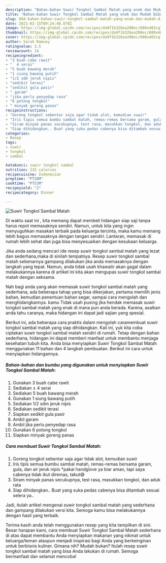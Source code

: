 ```yaml
---
description: "Bahan-bahan Suwir Tongkol Sambal Matah yang enak dan Mudah Dibuat"
title: "Bahan-bahan Suwir Tongkol Sambal Matah yang enak dan Mudah Dibuat"
slug: 684-bahan-bahan-suwir-tongkol-sambal-matah-yang-enak-dan-mudah-dibuat
date: 2021-02-15T09:24:48.878Z
image: https://img-global.cpcdn.com/recipes/da9f1b326ea200ec/680x482cq70/suwir-tongkol-sambal-matah-foto-resep-utama.jpg
thumbnail: https://img-global.cpcdn.com/recipes/da9f1b326ea200ec/680x482cq70/suwir-tongkol-sambal-matah-foto-resep-utama.jpg
cover: https://img-global.cpcdn.com/recipes/da9f1b326ea200ec/680x482cq70/suwir-tongkol-sambal-matah-foto-resep-utama.jpg
author: Sarah Ramsey
ratingvalue: 3.5
reviewcount: 14
recipeingredient:
- "3 buah cabe rawit"
- "  4 serai"
- "5 buah bawang merah"
- "1 siung bawang putih"
- "1/2 sdm jeruk nipis"
- "sedikit terasi"
- "sedikit gula pasir"
- " garam"
- "jika perlu penyedap rasa"
- "6 potong tongkol"
- " minyak goreng panas"
recipeinstructions:
- "Goreng tongkol sebentar saja agar tidak alot, kemudian suwir"
- "Iris tipis semua bumbu sambal matah, remas-remas bersama garam, gula, dan air jeruk nipis *pakai handglove ya biar aman, tapi saya cabenya tidak ikut diremas, takut😅"
- "Siram minyak panas secukupnya, test rasa, masukkan tongkol, dan aduk rata"
- "Siap dihidangkan.. Buat yang suka pedas cabenya bisa ditambah sesuai selera ya.."
categories:
- Resep
tags:
- suwir
- tongkol
- sambal

katakunci: suwir tongkol sambal 
nutrition: 215 calories
recipecuisine: Indonesian
preptime: "PT20M"
cooktime: "PT53M"
recipeyield: "2"
recipecategory: Dinner

---
```



![Suwir Tongkol Sambal Matah](https://img-global.cpcdn.com/recipes/da9f1b326ea200ec/680x482cq70/suwir-tongkol-sambal-matah-foto-resep-utama.jpg)

Di waktu  saat ini , kita memang dapat membeli hidangan siap saji tanpa harus repot memasaknya sendiri. Namun, untuk kita yang ingin menyuguhkan masakan terbaik pada keluarga tercinta, maka kamu memang lebih bagus memasaknya dengan tangan sendiri. Lantaran, memasak di rumah lebih sehat dan juga bisa menyesuaikan dengan kesukaan keluarga.

Jika anda sedang mencari ide resep suwir tongkol sambal matah yang lezat dan sederhana,maka di sinilah tempatnya. Resep suwir tongkol sambal matah  sebenarnya gampang dilakukan jika anda memasaknya dengan langkah yang tepat. Namun, anda tidak usah khawatir akan gagal dalam melakukannya 
karena di artikel ini kita akan mengupas suwir tongkol sambal matah dengan seksama.  



Nah bagi anda yang akan memasak suwir tongkol sambal matah yang sederhana, ada beberapa tahap yang bisa dikerjakan, pertama memilih jenis bahan, kemudian penentuan bahan segar, sampai cara mengolah dan menghidangkannya. kamu Tidak usah pusing jika hendak memasak suwir tongkol sambal matah yang enak di mana pun anda berada. Karena, asalkan anda  tahu caranya, maka hidangan ini dapat jadi sajian yang spesial.

Berikut ini, ada beberapa cara praktis  dalam mengolah caramembuat suwir tongkol sambal matah yang siap dihidangkan. Kali ini, yuk kita coba ciptakan suwir tongkol sambal matah sendiri di rumah. Tetap dengan bahan sederhana, hidangan ini dapat memberi manfaat untuk membantu menjaga kesehatan tubuh kita. Anda bisa menyiapkan Suwir Tongkol Sambal Matah menggunakan 11 bahan dan 4 langkah pembuatan. Berikut ini cara untuk menyiapkan hidangannya.

<!--inarticleads1-->

##### Bahan-bahan dan bumbu yang digunakan untuk menyiapkan Suwir Tongkol Sambal Matah:

1. Gunakan 3 buah cabe rawit
1. Sediakan  ± 4 serai
1. Sediakan 5 buah bawang merah
1. Gunakan 1 siung bawang putih
1. Sediakan 1/2 sdm jeruk nipis
1. Sediakan sedikit terasi
1. Siapkan sedikit gula pasir
1. Ambil  garam
1. Ambil jika perlu penyedap rasa
1. Gunakan 6 potong tongkol
1. Siapkan  minyak goreng panas




<!--inarticleads2-->

##### Cara membuat Suwir Tongkol Sambal Matah:

1. Goreng tongkol sebentar saja agar tidak alot, kemudian suwir
1. Iris tipis semua bumbu sambal matah, remas-remas bersama garam, gula, dan air jeruk nipis *pakai handglove ya biar aman, tapi saya cabenya tidak ikut diremas, takut😅
1. Siram minyak panas secukupnya, test rasa, masukkan tongkol, dan aduk rata
1. Siap dihidangkan.. Buat yang suka pedas cabenya bisa ditambah sesuai selera ya..




Jadi, itulah artikel mengenai  suwir tongkol sambal matah  yang sederhana dan gampang dilakukan versi kita. Semoga kamu bisa melakukannya dengan hasil yang terbaik. 

Terima kasih anda telah menggunakan resep yang kita tampilkan di sini. Besar harapan kami, cara membuat  Suwir Tongkol Sambal Matah sederhana di atas dapat membantu Anda menyiapkan makanan yang nikmat untuk keluarga/teman ataupun menjadi inspirasi bagi Anda yang berkeinginan untuk berbisnis kuliner. Gimana nih? Mudah bukan? Itulah resep suwir tongkol sambal matah yang bisa Anda lakukan di rumah. Semoga bermanfaat dan selamat mencoba!


